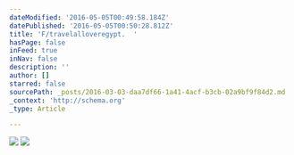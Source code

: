 ```yaml
---
dateModified: '2016-05-05T00:49:58.184Z'
datePublished: '2016-05-05T00:50:28.812Z'
title: 'F/travelalloveregypt.  '
hasPage: false
inFeed: true
inNav: false
description: ''
author: []
starred: false
sourcePath: _posts/2016-03-03-daa7df66-1a41-4acf-b3cb-02a9bf9f84d2.md
_context: 'http://schema.org'
_type: Article

---
```

![](https://the-grid-user-content.s3-us-west-2.amazonaws.com/ae6c451d-2cce-4afb-90b5-cf0b15c69d83.jpg)
![](https://the-grid-user-content.s3-us-west-2.amazonaws.com/def807cf-545a-4c47-bcec-ba1ad30557d8.jpg)